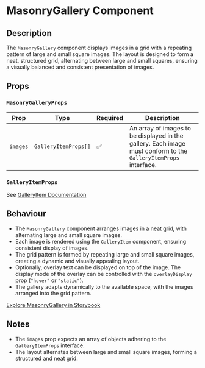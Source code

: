 # MasonryGallery Component

## Description

The `MasonryGallery` component displays images in a grid with a repeating pattern of large and small square images. The layout is designed to form a neat, structured grid, alternating between large and small squares, ensuring a visually balanced and consistent presentation of images.

## Props

### `MasonryGalleryProps`

| Prop     | Type                 | Required | Description                                                                                                     |
| -------- | -------------------- | -------- | --------------------------------------------------------------------------------------------------------------- |
| `images` | `GalleryItemProps[]` | ✅       | An array of images to be displayed in the gallery. Each image must conform to the `GalleryItemProps` interface. |

### `GalleryItemProps`

See [GalleryItem Documentation](/docs/GalleryItem.md)

## Behaviour

- The `MasonryGallery` component arranges images in a neat grid, with alternating large and small square images.
- Each image is rendered using the `GalleryItem` component, ensuring consistent display of images.
- The grid pattern is formed by repeating large and small square images, creating a dynamic and visually appealing layout.
- Optionally, overlay text can be displayed on top of the image. The display mode of the overlay can be controlled with the `overlayDisplay` prop (`"hover"` or `"static"`).
- The gallery adapts dynamically to the available space, with the images arranged into the grid pattern.

[Explore MasonryGallery in Storybook](http://localhost:6006/?path=/story/library-galleries-masonrygallery--default&globals=viewport:largeTablet)

## Notes

- The `images` prop expects an array of objects adhering to the `GalleryItemProps` interface.
- The layout alternates between large and small square images, forming a structured and neat grid.

